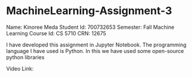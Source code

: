 # MachineLearning-Assignment-3

Name: Kinoree Meda
Student Id: 700732653
Semester: Fall
Machine Learning
Course Id: CS 5710
CRN: 12675

I have developed this assignment in Jupyter Notebook. The programming language I have used is Python. In this we have used some open-source python libraries

Video Link: 
